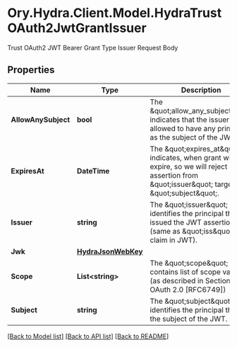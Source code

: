 # Ory.Hydra.Client.Model.HydraTrustOAuth2JwtGrantIssuer
Trust OAuth2 JWT Bearer Grant Type Issuer Request Body

## Properties

Name | Type | Description | Notes
------------ | ------------- | ------------- | -------------
**AllowAnySubject** | **bool** | The \&quot;allow_any_subject\&quot; indicates that the issuer is allowed to have any principal as the subject of the JWT. | [optional] 
**ExpiresAt** | **DateTime** | The \&quot;expires_at\&quot; indicates, when grant will expire, so we will reject assertion from \&quot;issuer\&quot; targeting \&quot;subject\&quot;. | 
**Issuer** | **string** | The \&quot;issuer\&quot; identifies the principal that issued the JWT assertion (same as \&quot;iss\&quot; claim in JWT). | 
**Jwk** | [**HydraJsonWebKey**](HydraJsonWebKey.md) |  | 
**Scope** | **List&lt;string&gt;** | The \&quot;scope\&quot; contains list of scope values (as described in Section 3.3 of OAuth 2.0 [RFC6749]) | 
**Subject** | **string** | The \&quot;subject\&quot; identifies the principal that is the subject of the JWT. | [optional] 

[[Back to Model list]](../README.md#documentation-for-models) [[Back to API list]](../README.md#documentation-for-api-endpoints) [[Back to README]](../README.md)

